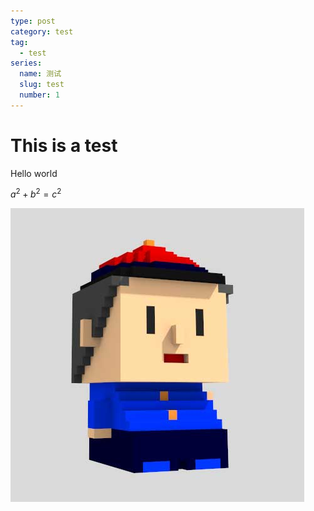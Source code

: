 ```yaml
---
type: post
category: test
tag:
  - test
series:
  name: 测试
  slug: test
  number: 1
---
```


# This is a test

Hello world

$a^2+b^2=c^2$

![test image](./profile.jpg)

